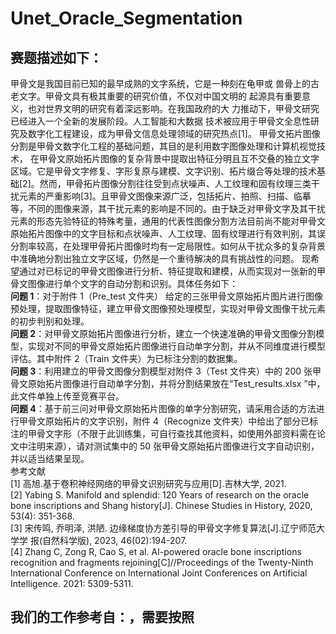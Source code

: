 # Unet_Oracle_Segmentation
## 赛题描述如下：
  甲骨文是我国目前已知的最早成熟的文字系统，它是一种刻在龟甲或 兽骨上的古老文字。甲骨文具有极其重要的研究价值，不仅对中国文明的 起源具有重要意义，也对世界文明的研究有着深远影响。在我国政府的大 力推动下，甲骨文研究已经进入一个全新的发展阶段。人工智能和大数据 技术被应用于甲骨文全息性研究及数字化工程建设，成为甲骨文信息处理领域的研究热点[1]。
  甲骨文拓片图像分割是甲骨文数字化工程的基础问题，其目的是利用数字图像处理和计算机视觉技术， 在甲骨文原始拓片图像的复杂背景中提取出特征分明且互不交叠的独立文字区域。它是甲骨文字修复、字形复原与建模、文字识别、拓片缀合等处理的技术基础[2]。然而，甲骨拓片图像分割往往受到点状噪声、人工纹理和固有纹理三类干扰元素的严重影响[3]。且甲骨文图像来源广泛，包括拓片、拍照、扫描、临摹等，不同的图像来源，其干扰元素的影响是不同的。由于缺乏对甲骨文字及其干扰元素的形态先验特征的特殊考量，通用的代表性图像分割方法目前尚不能对甲骨文原始拓片图像中的文字目标和点状噪声、人工纹理、固有纹理进行有效判别，其误分割率较高，在处理甲骨拓片图像时均有一定局限性。如何从干扰众多的复杂背景中准确地分割出独立文字区域，仍然是一个重待解决的具有挑战性的问题。
  现希望通过对已标记的甲骨文图像进行分析、特征提取和建模，从而实现对一张新的甲骨文图像进行单个文字的自动分割和识别。具体任务如下：
<br>**问题 1**：对于附件 1（Pre_test  文件夹） 给定的三张甲骨文原始拓片图片进行图像预处理，提取图像特征，建立甲骨文图像预处理模型，实现对甲骨文图像干扰元素的初步判别和处理。
<br>**问题 2**：对甲骨文原始拓片图像进行分析，建立一个快速准确的甲骨文图像分割模型，实现对不同的甲骨文原始拓片图像进行自动单字分割，并从不同维度进行模型评估。其中附件 2（Train 文件夹）为已标注分割的数据集。
<br>**问题 3**：利用建立的甲骨文图像分割模型对附件 3（Test 文件夹）中的 200 张甲骨文原始拓片图像进行自动单字分割，并将分割结果放在“Test_results.xlsx ”中，此文件单独上传至竞赛平台。
<br>**问题 4**：基于前三问对甲骨文原始拓片图像的单字分割研究，请采用合适的方法进行甲骨文原始拓片的文字识别，附件 4（Recognize 文件夹）中给出了部分已标注的甲骨文字形（不限于此训练集，可自行查找其他资料，如使用外部资料需在论文中注明来源），请对测试集中的 50 张甲骨文原始拓片图像进行文字自动识别，并以适当结果呈现。
<br>
参考文献
<br>[1] 高旭.基于卷积神经网络的甲骨文识别研究与应用[D].吉林大学, 2021.
<br>[2] Yabing S. Manifold and splendid: 120 Years of research on the oracle bone inscriptions
and Shang history[J]. Chinese Studies in History, 2020, 53(4): 351-368.
<br>[3]  宋传鸣, 乔明泽, 洪陋. 边缘梯度协方差引导的甲骨文字修复算法[J].辽宁师范大学学 报(自然科学版), 2023, 46(02):194-207.
<br>[4] Zhang C, Zong R, Cao S, et al. AI-powered oracle bone inscriptions recognition and fragments rejoining[C]//Proceedings  of the  Twenty-Ninth  International  Conference on International Joint Conferences on Artificial Intelligence. 2021: 5309-5311.
## 我们的工作参考自：[](https://github.com/bubbliiiing/unet-keras)，需要按照
